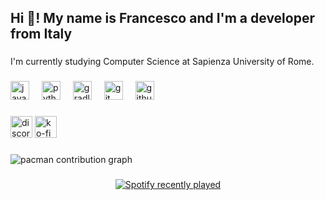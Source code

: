 <h2 align="left">Hi 👋! My name is Francesco and I'm a developer from Italy</h2>

###

<p align="left">I'm currently studying Computer Science at Sapienza University of Rome.</p>

###

<div align="left">
  <img src="https://cdn.jsdelivr.net/gh/devicons/devicon/icons/java/java-original.svg" height="30" alt="java logo"  />
  <img width="12" />
  <img src="https://cdn.jsdelivr.net/gh/devicons/devicon/icons/python/python-original.svg" height="30" alt="python logo"  />
  <img width="12" />
  <img src="https://cdn.jsdelivr.net/gh/devicons/devicon/icons/gradle/gradle-original.svg" height="30" alt="gradle logo"  />
  <img width="12" />
  <img src="https://cdn.jsdelivr.net/gh/devicons/devicon/icons/git/git-original.svg" height="30" alt="git logo"  />
  <img width="12" />
  <img src="https://cdn.jsdelivr.net/gh/devicons/devicon/icons/github/github-original.svg" height="30" alt="github logo"  />
</div>

###

<div align="left">
  <img src="https://img.shields.io/static/v1?message=Discord&logo=discord&label=&color=7289DA&logoColor=white&labelColor=&style=for-the-badge" height="35" alt="discord logo"  />
  <img src="https://img.shields.io/static/v1?message=Ko-fi&logo=ko-fi&label=&color=F16061&logoColor=white&labelColor=&style=for-the-badge" height="35" alt="ko-fi logo"  />
</div>

###

<picture>
  <source media="(prefers-color-scheme: dark)" srcset="https://raw.githubusercontent.com/maurodesouza6/maurodesouza6/output/pacman-contribution-graph-dark.svg">
  <source media="(prefers-color-scheme: light)" srcset="https://raw.githubusercontent.com/maurodesouza6/maurodesouza6/output/pacman-contribution-graph.svg">
  <img alt="pacman contribution graph" src="https://raw.githubusercontent.com/maurodesouza6/maurodesouza6/output/pacman-contribution-graph.svg">
</picture>

###

<div align="center">
  <a href="https://open.spotify.com/user/nl3l575snboexggjbsyq52vx9">
    <img src="https://spotify-recently-played-readme.vercel.app/api?user=nl3l575snboexggjbsyq52vx9&count=5" alt="Spotify recently played"  />
  </a>
</div>

###
